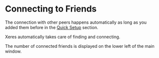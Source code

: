 # Connecting to Friends

The connection with other peers happens automatically as long as you added them before in the [Quick Setup](01.Quick%20Setup.md) section.

Xeres automatically takes care of finding and connecting.

The number of connected friends is displayed on the lower left of the main window.
